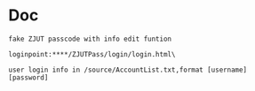 # Doc

    fake ZJUT passcode with info edit funtion

    loginpoint:****/ZJUTPass/login/login.html\
    
    user login info in /source/AccountList.txt,format [username] [password]
